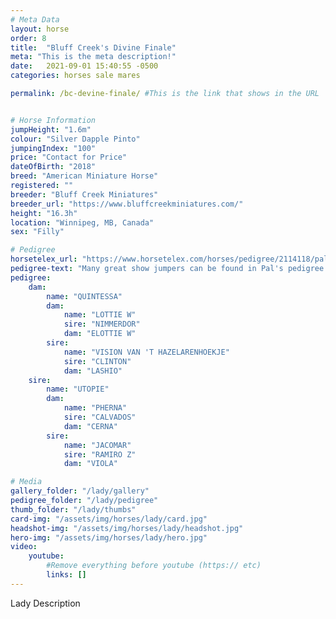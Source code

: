 ```yaml
---
# Meta Data
layout: horse
order: 8
title:  "Bluff Creek's Divine Finale"
meta: "This is the meta description!"
date:   2021-09-01 15:40:55 -0500
categories: horses sale mares

permalink: /bc-devine-finale/ #This is the link that shows in the URL


# Horse Information
jumpHeight: "1.6m"
colour: "Silver Dapple Pinto"
jumpingIndex: "100"
price: "Contact for Price"
dateOfBirth: "2018"
breed: "American Miniature Horse"
registered: ""
breeder: "Bluff Creek Miniatures"
breeder_url: "https://www.bluffcreekminiatures.com/"
height: "16.3h"
location: "Winnipeg, MB, Canada"
sex: "Filly"

# Pedigree
horsetelex_url: "https://www.horsetelex.com/horses/pedigree/2114118/palladian"
pedigree-text: "Many great show jumpers can be found in Pal's pedigree including: Utopie, Vision, Ramiro Z and Clinton"
pedigree:
    dam: 
        name: "QUINTESSA"
        dam:
            name: "LOTTIE W"
            sire: "NIMMERDOR"
            dam: "ELOTTIE W"
        sire: 
            name: "VISION VAN 'T HAZELARENHOEKJE"
            sire: "CLINTON"
            dam: "LASHIO"
    sire: 
        name: "UTOPIE"
        dam: 
            name: "PHERNA"
            sire: "CALVADOS"
            dam: "CERNA"
        sire:
            name: "JACOMAR"
            sire: "RAMIRO Z"
            dam: "VIOLA"

# Media
gallery_folder: "/lady/gallery"
pedigree_folder: "/lady/pedigree"
thumb_folder: "/lady/thumbs"
card-img: "/assets/img/horses/lady/card.jpg"
headshot-img: "/assets/img/horses/lady/headshot.jpg"
hero-img: "/assets/img/horses/lady/hero.jpg"
video:
    youtube:
        #Remove everything before youtube (https:// etc)
        links: []
---
```

Lady Description